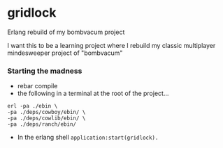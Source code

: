 gridlock
========

Erlang rebuild of my bombvacum project

I want this to be a learning project where I rebuild my classic
multiplayer mindesweeper project of "bombvacum"

### Starting the madness
- rebar compile
- the following in a terminal at the root of the project...
```
erl -pa ./ebin \
-pa ./deps/cowboy/ebin/ \
-pa ./deps/cowlib/ebin/ \
-pa ./deps/ranch/ebin/
```
- In the erlang shell `application:start(gridlock).`
